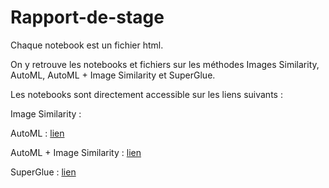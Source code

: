 # Rapport-de-stage

Chaque notebook est un fichier html.

On y retrouve les notebooks et fichiers sur les méthodes Images Similarity, AutoML, AutoML + Image Similarity et SuperGlue.

Les notebooks sont directement accessible sur les liens suivants : 

Image Similarity :  

AutoML : [lien](https://htmlpreview.github.io/?https://github.com/idirsadaoui/Rapport-de-stage/blob/main/Auto_ML/AUTO_ML.html) 

AutoML + Image Similarity : [lien](https://htmlpreview.github.io/?https://github.com/idirsadaoui/Rapport-de-stage/blob/main/Auto_ML_%2B_Image_Similarity/AutoML_%2B_Image_Similarity.html) 

SuperGlue : [lien](https://htmlpreview.github.io/?https://github.com/idirsadaoui/Rapport-de-stage/blob/main/SuperGlue/SuperGlue.html)
